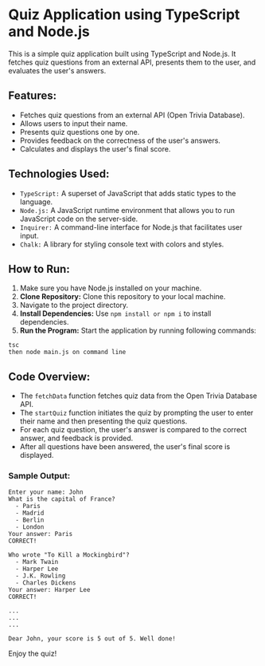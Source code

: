 # Quiz Application using TypeScript and Node.js
This is a simple quiz application built using TypeScript and Node.js. It fetches quiz questions from an external API, presents them to the user, and evaluates the user's answers.

## Features:
 - Fetches quiz questions from an external API (Open Trivia Database).
 - Allows users to input their name.
 - Presents quiz questions one by one.
 - Provides feedback on the correctness of the user's answers.
 - Calculates and displays the user's final score.

## Technologies Used:
 - `TypeScript:` A superset of JavaScript that adds static types to the language.
 - `Node.js:` A JavaScript runtime environment that allows you to run JavaScript code on the server-side.
 - `Inquirer:` A command-line interface for Node.js that facilitates user input.
 - `Chalk:` A library for styling console text with colors and styles.

## How to Run:
1. Make sure you have Node.js installed on your machine.
2. **Clone Repository:** Clone this repository to your local machine.
3. Navigate to the project directory.
3. **Install Dependencies:** Use `npm install or npm i` to install dependencies.
4. **Run the Program:** Start the application by running following commands:

```
tsc
then node main.js on command line
```

## Code Overview:
 - The `fetchData` function fetches quiz data from the Open Trivia Database API.
 - The `startQuiz` function initiates the quiz by prompting the user to enter their name and then presenting the quiz questions.
 - For each quiz question, the user's answer is compared to the correct answer, and feedback is provided.
 - After all questions have been answered, the user's final score is displayed.

### Sample Output:

```
Enter your name: John
What is the capital of France?
  - Paris
  - Madrid
  - Berlin
  - London
Your answer: Paris
CORRECT!

Who wrote "To Kill a Mockingbird"?
  - Mark Twain
  - Harper Lee
  - J.K. Rowling
  - Charles Dickens
Your answer: Harper Lee
CORRECT!

...
...
...

Dear John, your score is 5 out of 5. Well done!

```

Enjoy the quiz!